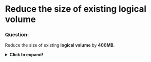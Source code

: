 # Reduce the size of existing logical volume

### Question:
Reduce the size of existing **logical volume** by **400MB**.

<details>
  <summary><b>Click to expand!</b></summary>

### Answer:

* First we list existing logical volumes:

```
lvdisplay   
```

* We should get the **/dev...*** link to our logical volume. That is step one. In order to shrink the existing size of
logical volume it requires unmounting it to perform this operation:

```
umount /MOUNT_POINT
```

* It came the time to resize our logical volume:

```
lvreduce -L -400M /dev/LINK_TO_LVM
```

* Now we just remount the volume again and check if everything as it should be:

```
mount -a
lvdisplay
```
  
</details>
